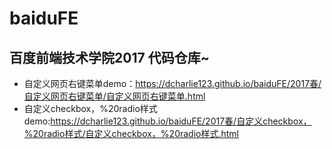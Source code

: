 # baiduFE
## 百度前端技术学院2017 代码仓库~
* 自定义网页右键菜单demo：https://dcharlie123.github.io/baiduFE/2017春/自定义网页右键菜单/自定义网页右键菜单.html 
* 自定义checkbox，%20radio样式demo:https://dcharlie123.github.io/baiduFE/2017春/自定义checkbox，%20radio样式/自定义checkbox，%20radio样式.html
